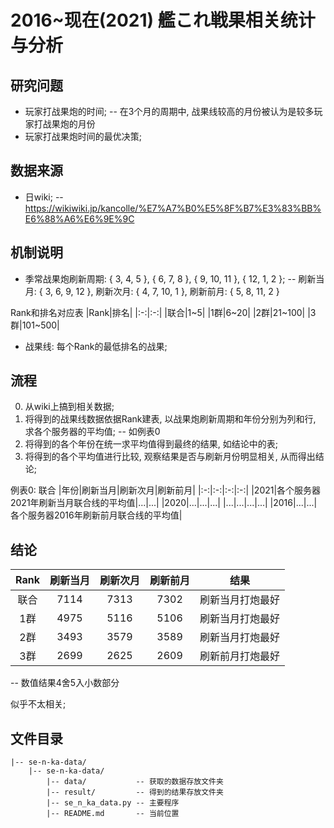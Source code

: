 # 2016~现在(2021) 艦これ戦果相关统计与分析
## 研究问题
- 玩家打战果炮的时间; -- 在3个月的周期中, 战果线较高的月份被认为是较多玩家打战果炮的月份
- 玩家打战果炮时间的最优决策;
## 数据来源
- 日wiki; -- https://wikiwiki.jp/kancolle/%E7%A7%B0%E5%8F%B7%E3%83%BB%E6%88%A6%E6%9E%9C
## 机制说明
- 季常战果炮刷新周期: { 3, 4, 5 }, { 6, 7, 8 }, { 9, 10, 11 }, { 12, 1, 2 }; -- 刷新当月: { 3, 6, 9, 12 }, 刷新次月: { 4, 7, 10, 1 }, 刷新前月: { 5, 8, 11, 2 }

Rank和排名对应表
|Rank|排名|
|:-:|:-:|
|联合|1~5|
|1群|6~20|
|2群|21~100|
|3群|101~500|

- 战果线: 每个Rank的最低排名的战果;
## 流程
0. 从wiki上搞到相关数据;
1. 将得到的战果线数据依据Rank建表, 以战果炮刷新周期和年份分别为列和行, 求各个服务器的平均值; -- 如例表0
2. 将得到的各个年份在统一求平均值得到最终的结果, 如结论中的表;
3. 将得到的各个平均值进行比较, 观察结果是否与刷新月份明显相关, 从而得出结论;

例表0: 联合
|年份|刷新当月|刷新次月|刷新前月|
|:-:|:-:|:-:|:-:|
|2021|各个服务器2021年刷新当月联合线的平均值|...|...|
|2020|...|...|...|
|...|...|...|...|
|2016|...|...|各个服务器2016年刷新前月联合线的平均值|

## 结论

|Rank|刷新当月|刷新次月|刷新前月|结果|
|:-:|:-:|:-:|:-:|:-:|
|联合|7114|7313|7302|刷新当月打炮最好|
|1群|4975|5116|5106|刷新当月打炮最好|
|2群|3493|3579|3589|刷新当月打炮最好|
|3群|2699|2625|2609|刷新前月打炮最好|

-- 数值结果4舍5入小数部分

似乎不太相关;
## 文件目录
```
|-- se-n-ka-data/
    |-- se-n-ka-data/
        |-- data/           -- 获取的数据存放文件夹
        |-- result/         -- 得到的结果存放文件夹
        |-- se_n_ka_data.py -- 主要程序
        |-- README.md       -- 当前位置
```
